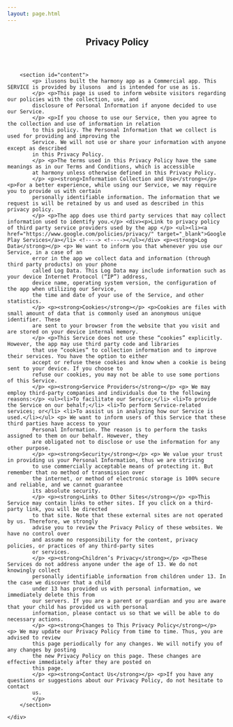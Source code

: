 ```yaml
---
layout: page.html
---
```


<div id="main" class="wrapper style1">
    <div class="container">
        <header class="major">
            <h2>Privacy Policy</h2>
        </header>

        <section id="content">
            <p> ilusons built the harmony app as a Commercial app. This SERVICE is provided by ilusons  and is intended for use as is.
            </p> <p>This page is used to inform website visitors regarding our policies with the collection, use, and
            disclosure of Personal Information if anyone decided to use our Service.
            </p> <p>If you choose to use our Service, then you agree to the collection and use of information in relation
            to this policy. The Personal Information that we collect is used for providing and improving the
            Service. We will not use or share your information with anyone except as described
            in this Privacy Policy.
            </p> <p>The terms used in this Privacy Policy have the same meanings as in our Terms and Conditions, which is accessible
            at harmony unless otherwise defined in this Privacy Policy.
            </p> <p><strong>Information Collection and Use</strong></p> <p>For a better experience, while using our Service, we may require you to provide us with certain
            personally identifiable information. The information that we request is will be retained by us and used as described in this privacy policy.
            </p> <p>The app does use third party services that may collect information used to identify you.</p> <div><p>Link to privacy policy of third party service providers used by the app </p> <ul><li><a href="https://www.google.com/policies/privacy/" target="_blank">Google Play Services</a></li> <!----> <!----></ul></div> <p><strong>Log Data</strong></p> <p> We want to inform you that whenever you use our Service, in a case of an
            error in the app we collect data and information (through third party products) on your phone
            called Log Data. This Log Data may include information such as your device Internet Protocol (“IP”) address,
            device name, operating system version, the configuration of the app when utilizing our Service,
            the time and date of your use of the Service, and other statistics.
            </p> <p><strong>Cookies</strong></p> <p>Cookies are files with small amount of data that is commonly used an anonymous unique identifier. These
            are sent to your browser from the website that you visit and are stored on your device internal memory.
            </p> <p>This Service does not use these “cookies” explicitly. However, the app may use third party code and libraries
            that use “cookies” to collection information and to improve their services. You have the option to either
            accept or refuse these cookies and know when a cookie is being sent to your device. If you choose to
            refuse our cookies, you may not be able to use some portions of this Service.
            </p> <p><strong>Service Providers</strong></p> <p> We may employ third-party companies and individuals due to the following reasons:</p> <ul><li>To facilitate our Service;</li> <li>To provide the Service on our behalf;</li> <li>To perform Service-related services; or</li> <li>To assist us in analyzing how our Service is used.</li></ul> <p> We want to inform users of this Service that these third parties have access to your
            Personal Information. The reason is to perform the tasks assigned to them on our behalf. However, they
            are obligated not to disclose or use the information for any other purpose.
            </p> <p><strong>Security</strong></p> <p> We value your trust in providing us your Personal Information, thus we are striving
            to use commercially acceptable means of protecting it. But remember that no method of transmission over
            the internet, or method of electronic storage is 100% secure and reliable, and we cannot guarantee
            its absolute security.
            </p> <p><strong>Links to Other Sites</strong></p> <p>This Service may contain links to other sites. If you click on a third-party link, you will be directed
            to that site. Note that these external sites are not operated by us. Therefore, we strongly
            advise you to review the Privacy Policy of these websites. We have no control over
            and assume no responsibility for the content, privacy policies, or practices of any third-party sites
            or services.
            </p> <p><strong>Children’s Privacy</strong></p> <p>These Services do not address anyone under the age of 13. We do not knowingly collect
            personally identifiable information from children under 13. In the case we discover that a child
            under 13 has provided us with personal information, we immediately delete this from
            our servers. If you are a parent or guardian and you are aware that your child has provided us with personal
            information, please contact us so that we will be able to do necessary actions.
            </p> <p><strong>Changes to This Privacy Policy</strong></p> <p> We may update our Privacy Policy from time to time. Thus, you are advised to review
            this page periodically for any changes. We will notify you of any changes by posting
            the new Privacy Policy on this page. These changes are effective immediately after they are posted on
            this page.
            </p> <p><strong>Contact Us</strong></p> <p>If you have any questions or suggestions about our Privacy Policy, do not hesitate to contact
            us.
            </p>
        </section>

    </div>
</div>